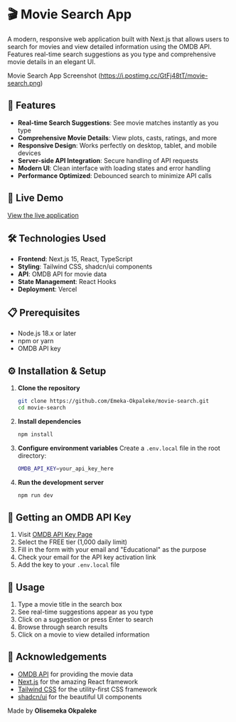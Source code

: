 # 🎬 Movie Search App

A modern, responsive web application built with Next.js that allows users to search for movies and view detailed information using the OMDB API. Features real-time search suggestions as you type and comprehensive movie details in an elegant UI.

Movie Search App Screenshot (https://i.postimg.cc/GtFj48tT/movie-search.png) 

## 🌟 Features

- **Real-time Search Suggestions**: See movie matches instantly as you type
- **Comprehensive Movie Details**: View plots, casts, ratings, and more
- **Responsive Design**: Works perfectly on desktop, tablet, and mobile devices
- **Server-side API Integration**: Secure handling of API requests
- **Modern UI**: Clean interface with loading states and error handling
- **Performance Optimized**: Debounced search to minimize API calls

## 🚀 Live Demo

[View the live application](https://movie-search-web-sigma.vercel.app/)

## 🛠️ Technologies Used

- **Frontend**: Next.js 15, React, TypeScript
- **Styling**: Tailwind CSS, shadcn/ui components
- **API**: OMDB API for movie data
- **State Management**: React Hooks
- **Deployment**: Vercel

## 📋 Prerequisites

- Node.js 18.x or later
- npm or yarn
- OMDB API key

## ⚙️ Installation & Setup

1. **Clone the repository**
   ```bash
   git clone https://github.com/Emeka-Okpaleke/movie-search.git
   cd movie-search
   
2. **Install dependencies**
   ```bash
   npm install

3. **Configure environment variables**
   Create a `.env.local` file in the root directory:
   ```bash
   OMDB_API_KEY=your_api_key_here
   
5. **Run the development server**
   ```bash
   npm run dev

## 🔑 Getting an OMDB API Key

1. Visit [OMDB API Key Page](http://www.omdbapi.com/apikey.aspx)
2. Select the FREE tier (1,000 daily limit)
3. Fill in the form with your email and "Educational" as the purpose
4. Check your email for the API key activation link
5. Add the key to your `.env.local` file

## 📱 Usage

1. Type a movie title in the search box
2. See real-time suggestions appear as you type
3. Click on a suggestion or press Enter to search
4. Browse through search results
5. Click on a movie to view detailed information

## 🙏 Acknowledgements

- [OMDB API](http://www.omdbapi.com/) for providing the movie data  
- [Next.js](https://nextjs.org/) for the amazing React framework  
- [Tailwind CSS](https://tailwindcss.com/) for the utility-first CSS framework  
- [shadcn/ui](https://ui.shadcn.com/) for the beautiful UI components

Made by **Olisemeka Okpaleke**

